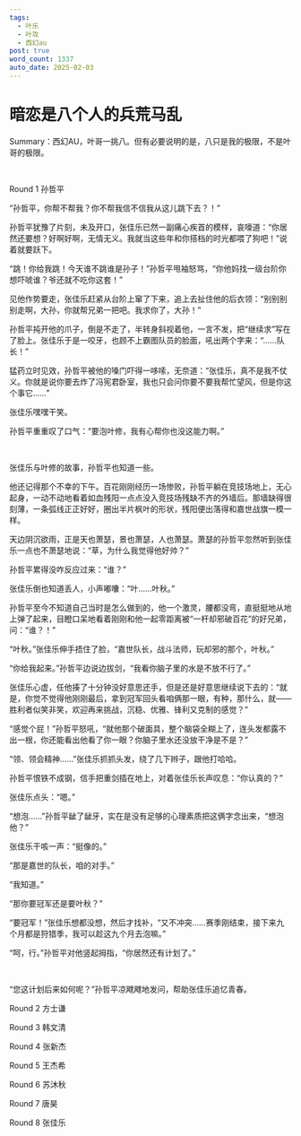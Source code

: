 ```yaml
---
tags:
  - 叶乐
  - 叶攻
  - 西幻au
post: true
word_count: 1337
auto_date: 2025-02-03
---
```


# 暗恋是八个人的兵荒马乱

Summary：西幻AU，叶哥一挑八。但有必要说明的是，八只是我的极限，不是叶哥的极限。

<br>

Round 1 孙哲平

“孙哲平，你帮不帮我？你不帮我信不信我从这儿跳下去？！”

孙哲平犹豫了片刻，未及开口，张佳乐已然一副痛心疾首的模样，哀嚎道：“你居然还要想？好啊好啊，无情无义。我就当这些年和你搭档的时光都喂了狗吧！”说着就要跃下。

“跳！你给我跳！今天谁不跳谁是孙子！”孙哲平甩袖怒骂，“你他妈找一级台阶你想吓唬谁？爷还就不吃你这套！”

见他作势要走，张佳乐赶紧从台阶上窜了下来，追上去扯住他的后衣领：“别别别别走啊，大孙，你就帮兄弟一把吧。我求你了，大孙！”

孙哲平扽开他的爪子，倒是不走了，半转身斜视着他，一言不发，把“继续求”写在了脸上。张佳乐于是一咬牙，也顾不上霸图队员的脸面，吼出两个字来：“……队长！”

猛药立时见效，孙哲平被他的嗓门吓得一哆嗦，无奈道：“张佳乐，真不是我不仗义。你就是说你要去炸了冯宪君卧室，我也只会问你要不要我帮忙望风，但是你这个事它……”

张佳乐嘿嘿干笑。

孙哲平重重叹了口气：“要泡叶修，我有心帮你也没这能力啊。”

<br>

张佳乐与叶修的故事，孙哲平也知道一些。

他还记得那个不幸的下午。百花刚刚经历一场惨败，孙哲平躺在竞技场地上，无心起身，一动不动地看着如血残阳一点点没入竞技场残缺不齐的外墙后。那墙缺得很刻薄，一条弧线正正好好，圈出半片枫叶的形状，残阳便出落得和嘉世战旗一模一样。

天边阴沉欲雨，正是天也萧瑟，景也萧瑟，人也萧瑟。萧瑟的孙哲平忽然听到张佳乐一点也不萧瑟地说：“草，为什么我觉得他好帅？”

孙哲平累得没咋反应过来：“谁？”

张佳乐倒也知道丢人，小声嘟囔：“叶……叶秋。”

孙哲平至今不知道自己当时是怎么做到的，他一个激灵，腰都没弯，直挺挺地从地上弹了起来，目瞪口呆地看着刚刚和他一起零距离被“一杆却邪破百花”的好兄弟，问：“谁？！”

“叶秋。”张佳乐伸手捂住了脸，“嘉世队长，战斗法师，玩却邪的那个，叶秋。”

“你给我起来。”孙哲平边说边拔剑，“我看你脑子里的水是不放不行了。”

张佳乐心虚，任他揍了十分钟没好意思还手，但是还是好意思继续说下去的：“就是，你觉不觉得他刚刚最后，拿到冠军回头看咱俩那一眼，有种，那什么，就——胜利者似笑非笑，欢迎再来挑战，沉稳、优雅、锋利又克制的感觉？”

“感觉个屁！”孙哲平怒吼，“就他那个破面具，整个脑袋全糊上了，连头发都露不出一根，你还能看出他看了你一眼？你脑子里水还没放干净是不是？”

“领、领会精神……”张佳乐抓抓头发，绕了几下辫子，跟他打哈哈。

孙哲平恨铁不成钢，信手把重剑插在地上，对着张佳乐长声叹息：“你认真的？”

张佳乐点头：“嗯。”

“想泡……”孙哲平龇了龇牙，实在是没有足够的心理素质把这俩字念出来，“想泡他？”

张佳乐干咳一声：“挺像的。”

“那是嘉世的队长，咱的对手。”

“我知道。”

“那你要冠军还是要叶秋？”

“要冠军！”张佳乐想都没想，然后才找补，“又不冲突……赛季刚结束，接下来九个月都是狩猎季，我可以趁这九个月去泡嘛。”

“呵，行。”孙哲平对他竖起拇指，“你居然还有计划了。”

<br>

“您这计划后来如何呢？”孙哲平凉飕飕地发问，帮助张佳乐追忆青春。

Round 2 方士谦

Round 3 韩文清

Round 4 张新杰

Round 5 王杰希

Round 6 苏沐秋

Round 7 唐昊

Round 8 张佳乐
